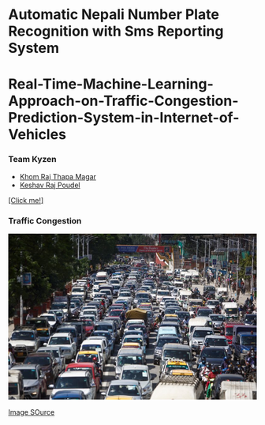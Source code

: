 # Automatic Nepali Number Plate Recognition with Sms Reporting System

<!-- <strike>Real-Time-Machine-Learning-Approach-on-Traffic-Congestion-Prediction-System-in-Internet-of-Vehicles</strike> -->

# Real-Time-Machine-Learning-Approach-on-Traffic-Congestion-Prediction-System-in-Internet-of-Vehicles


### Team Kyzen
* [Khom Raj Thapa Magar](https://khomz.github.io/)
* [Keshav Raj Poudel](https://github.com/Keshav-46)



[[Click me!]](https://khomz.github.io/)

### Traffic Congestion
![Traffic Congestion](traffic-congestion/Traffic-Jam2.jpg)

[Image SOurce](https://thehimalayantimes.com/uploads/imported_images/wp-content/uploads/2020/07/Traffic-Jam2.jpg)